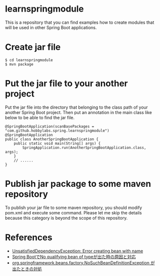 # learnspringmodule
This is a repository that you can find examples how to create modules that will be used in other Spring Boot applications.

# Create jar file
```
$ cd learnspringmodule
$ mvn package
```

# Put the jar file to your another project
Put the jar file into the directory that belonging to the class path of your another Spring Boot project.
Then put an annotation in the main class like below to be able to find the jar file.

```
@SpringBootApplication(scanBasePackages = "com.github.hobbylabs.spring.learnspringmodule")
@SpringBootApplication
public class AnotherSpringBootApplication {
    public static void main(String[] args) {
        SpringApplication.run(AnotherSpringBootApplication.class, args);
    }
    // ......
}
```


# Publish jar package to some maven repository
To publish your jar file to some maven repository, you should modify pom.xml and execute some command.
Please let me skip the details because this category is beyond the scope of this repository.

# References
- [UnsatisfiedDependencyException: Error creating bean with name](https://stackoverflow.com/questions/41511511/unsatisfieddependencyexception-error-creating-bean-with-name)
- [Spring BootでNo qualifying bean of typeが出た時の原因と対応](https://qiita.com/NagaokaKenichi/items/058a7243bd2948de7553)
- [org.springframework.beans.factory.NoSuchBeanDefinitionException が出たときの対処](https://tutuz-tech.hatenablog.com/entry/2019/04/20/200530)
